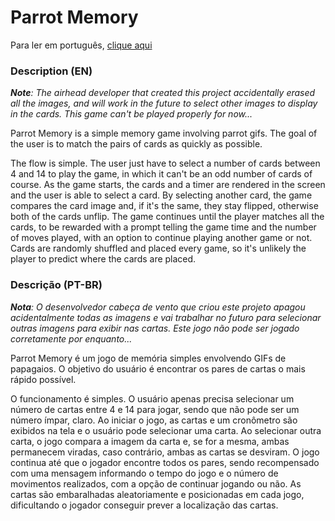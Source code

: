 # Parrot Memory

Para ler em português, [clique aqui](#ptbr)

### Description (EN)

_**Note**: The airhead developer that created this project accidentally erased all the images, and will work in the future to select other images to display in the cards. This game can't be played properly for now..._

Parrot Memory is a simple memory game involving parrot gifs. The goal of the user is to match the pairs of cards as quickly as possible.

The flow is simple. The user just have to select a number of cards between 4 and 14 to play the game, in which it can't be an odd number of cards of course. As the game starts, the cards and a timer are rendered in the screen and the user is able to select a card. By selecting another card, the game compares the card image and, if it's the same, they stay flipped, otherwise both of the cards unflip. The game continues until the player matches all the cards, to be rewarded with a prompt telling the game time and the number of moves played, with an option to continue playing another game or not. Cards are randomly shuffled and placed every game, so it's unlikely the player to predict where the cards are placed.

### <a name="ptbr" /> Descrição (PT-BR)

_**Nota**: O desenvolvedor cabeça de vento que criou este projeto apagou acidentalmente todas as imagens e vai trabalhar no futuro para selecionar outras imagens para exibir nas cartas. Este jogo não pode ser jogado corretamente por enquanto..._

Parrot Memory é um jogo de memória simples envolvendo GIFs de papagaios. O objetivo do usuário é encontrar os pares de cartas o mais rápido possível.

O funcionamento é simples. O usuário apenas precisa selecionar um número de cartas entre 4 e 14 para jogar, sendo que não pode ser um número ímpar, claro. Ao iniciar o jogo, as cartas e um cronômetro são exibidos na tela e o usuário pode selecionar uma carta. Ao selecionar outra carta, o jogo compara a imagem da carta e, se for a mesma, ambas permanecem viradas, caso contrário, ambas as cartas se desviram. O jogo continua até que o jogador encontre todos os pares, sendo recompensado com uma mensagem informando o tempo do jogo e o número de movimentos realizados, com a opção de continuar jogando ou não. As cartas são embaralhadas aleatoriamente e posicionadas em cada jogo, dificultando o jogador conseguir prever a localização das cartas.